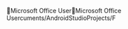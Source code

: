 Microsoft Office User                                 M i c r o s o f t   O f f i c e   U s e r   c u m e n t s / A n d r o i d S t u d i o P r o j e c t s / F 
